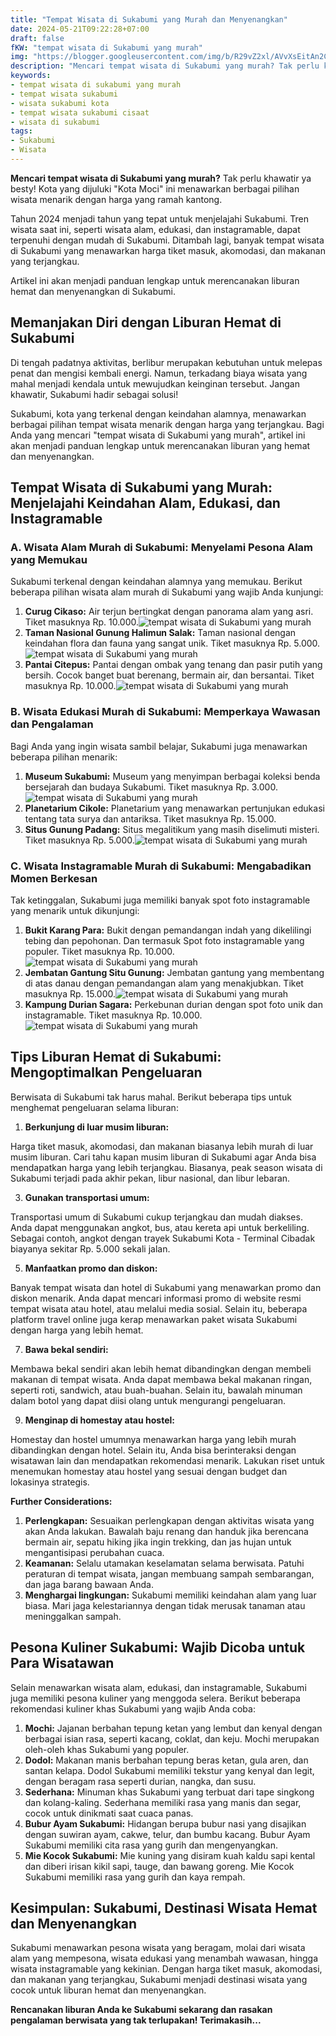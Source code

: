 ```yaml
---
title: "Tempat Wisata di Sukabumi yang Murah dan Menyenangkan"
date: 2024-05-21T09:22:28+07:00
draft: false
fKW: "tempat wisata di Sukabumi yang murah"
img: "https://blogger.googleusercontent.com/img/b/R29vZ2xl/AVvXsEitAn2Cf935Vs2V6NpabUseTgvgjA2l0Ff9MPl8y30sVZHKONwoqWnYygKKx4Y_3YViPbnU1ndoaUARDXkSx9AEsB3Q-3eWHQQum2Rfcl5ulJLUtxadRkxjXc7OSE8MQqkiVsFTTO9705Lf11GF805d6R_XqD-NQyoFK_eeiq0aZ8Uj6un0kg5TM6AEnL0/s480/Curug%20Cikaso%20waterfall%20in%20Sukabumi.jpeg"
description: "Mencari tempat wisata di Sukabumi yang murah? Tak perlu khawatir ya besty! Kota yang dijuluki 'Kota Moci' ini menawarkan berbagai pilihan wisata menarik dengan harga yang ramah kantong."
keywords:
- tempat wisata di sukabumi yang murah
- tempat wisata sukabumi
- wisata sukabumi kota
- tempat wisata sukabumi cisaat
- wisata di sukabumi
tags:
- Sukabumi
- Wisata
---
```


**Mencari tempat wisata di Sukabumi yang murah?** Tak perlu khawatir ya besty! Kota yang dijuluki "Kota Moci" ini menawarkan berbagai pilihan wisata menarik dengan harga yang ramah kantong.

Tahun 2024 menjadi tahun yang tepat untuk menjelajahi Sukabumi. Tren wisata saat ini, seperti wisata alam, edukasi, dan instagramable, dapat terpenuhi dengan mudah di Sukabumi. Ditambah lagi, banyak tempat wisata di Sukabumi yang menawarkan harga tiket masuk, akomodasi, dan makanan yang terjangkau.

Artikel ini akan menjadi panduan lengkap untuk merencanakan liburan hemat dan menyenangkan di Sukabumi.

Memanjakan Diri dengan Liburan Hemat di Sukabumi
------------------------------------------------

Di tengah padatnya aktivitas, berlibur merupakan kebutuhan untuk melepas penat dan mengisi kembali energi. Namun, terkadang biaya wisata yang mahal menjadi kendala untuk mewujudkan keinginan tersebut. Jangan khawatir, Sukabumi hadir sebagai solusi!

Sukabumi, kota yang terkenal dengan keindahan alamnya, menawarkan berbagai pilihan tempat wisata menarik dengan harga yang terjangkau. Bagi Anda yang mencari "tempat wisata di Sukabumi yang murah", artikel ini akan menjadi panduan lengkap untuk merencanakan liburan yang hemat dan menyenangkan.

Tempat Wisata di Sukabumi yang Murah: Menjelajahi Keindahan Alam, Edukasi, dan Instagramable
--------------------------------------------------------------------------------------------

### A. Wisata Alam Murah di Sukabumi: Menyelami Pesona Alam yang Memukau

Sukabumi terkenal dengan keindahan alamnya yang memukau. Berikut beberapa pilihan wisata alam murah di Sukabumi yang wajib Anda kunjungi:

1.  **Curug Cikaso:** Air terjun bertingkat dengan panorama alam yang asri. Tiket masuknya Rp. 10.000.![tempat wisata di Sukabumi yang murah](https://blogger.googleusercontent.com/img/b/R29vZ2xl/AVvXsEitAn2Cf935Vs2V6NpabUseTgvgjA2l0Ff9MPl8y30sVZHKONwoqWnYygKKx4Y_3YViPbnU1ndoaUARDXkSx9AEsB3Q-3eWHQQum2Rfcl5ulJLUtxadRkxjXc7OSE8MQqkiVsFTTO9705Lf11GF805d6R_XqD-NQyoFK_eeiq0aZ8Uj6un0kg5TM6AEnL0/s480/Curug%20Cikaso%20waterfall%20in%20Sukabumi.jpeg)
2.  **Taman Nasional Gunung Halimun Salak:** Taman nasional dengan keindahan flora dan fauna yang sangat unik. Tiket masuknya Rp. 5.000.![tempat wisata di Sukabumi yang murah](https://blogger.googleusercontent.com/img/b/R29vZ2xl/AVvXsEgM1Uk0zYqZY8FvuvBXAnxokURdZddjxl3jYoMy8jGP52O8GlpzCwCipC7MiBBqZT79GhI9WWzYB316MGs4nlfa6zQw7JRgzPyfCHDIfvYAsolbcA5X5dccEzK8MnUbrUSbfSGEkFxMfLXA5RJZM8-DG8redNXbLV_H0LnDMtyNobTkug4gpiHWvXQDGTg/s480/Gunung%20Halimun%20Salak%20National%20Park%20in%20Sukabumi.jpeg)
3.  **Pantai Citepus:** Pantai dengan ombak yang tenang dan pasir putih yang bersih. Cocok banget buat berenang, bermain air, dan bersantai. Tiket masuknya Rp. 10.000.![tempat wisata di Sukabumi yang murah](https://blogger.googleusercontent.com/img/b/R29vZ2xl/AVvXsEhyTFOCUZ3RFg_ch1VZBpyw3lE7R8WTrrGb6d3Cae6PwH0nkCqVpPu29220A5Dnu2haW4Ky91SWDwVA4oK_8I8p91C1krx1GPz453DypFXKkf3Vm95PshPWKlYFWZqPI9SM6_MSxhEuJw7a8mhyCBJUBuFV6PBGnB07jzfwChsJ03yBO410XMWBg-S3mhQ/s480/Pantai%20Citepus%20in%20Sukabumi.jpeg)

### B. Wisata Edukasi Murah di Sukabumi: Memperkaya Wawasan dan Pengalaman

Bagi Anda yang ingin wisata sambil belajar, Sukabumi juga menawarkan beberapa pilihan menarik:

1.  **Museum Sukabumi:** Museum yang menyimpan berbagai koleksi benda bersejarah dan budaya Sukabumi. Tiket masuknya Rp. 3.000.![tempat wisata di Sukabumi yang murah](https://blogger.googleusercontent.com/img/b/R29vZ2xl/AVvXsEizJUIpPVbyOQku_Do_VovjvgBR8pg4tzn3sObqg27SxtWjjDBcVDnherqtuPu2l_TqV85Hw6ytrNnPwy57rVwrfps1MyHNCY1eezms94qPHNvsoqXStsEKuSW0jtdq85FVIV5FV0A5CS4XmUV8_1j4x33ZXYTH23eNfwE1DrW9Ft9eErYduDhVIw41M3Q/s480/Museum%20Sukabumi.jpeg)
2.  **Planetarium Cikole:** Planetarium yang menawarkan pertunjukan edukasi tentang tata surya dan antariksa. Tiket masuknya Rp. 15.000.
3.  **Situs Gunung Padang:** Situs megalitikum yang masih diselimuti misteri. Tiket masuknya Rp. 5.000.![tempat wisata di Sukabumi yang murah](https://blogger.googleusercontent.com/img/b/R29vZ2xl/AVvXsEgCDs4cfgpI2H4dmvL4b5vuyRBjckcCc3VtAAAyRGGl1zxlcyRlXFHP8kOuMWb-6T828-xYOr5zJCuJhOziMngBVa1g_ff2fyw3eOxyeTio4EtVnDoEMtE79xR61hTPfLpU4PpA2IjM1h3XP_m0SJTZaZeDYZIGr_qhxHiCe1IUhpbW4DhN1FLq76MF7m0/s480/Situs%20Gunung%20Padang%20in%20Sukabumi.jpeg)

### C. Wisata Instagramable Murah di Sukabumi: Mengabadikan Momen Berkesan

Tak ketinggalan, Sukabumi juga memiliki banyak spot foto instagramable yang menarik untuk dikunjungi:

1.  **Bukit Karang Para:** Bukit dengan pemandangan indah yang dikelilingi tebing dan pepohonan. Dan termasuk Spot foto instagramable yang populer. Tiket masuknya Rp. 10.000.![tempat wisata di Sukabumi yang murah](https://blogger.googleusercontent.com/img/b/R29vZ2xl/AVvXsEhTaUsIhthR9Ip9tcLK7y7Nw0XAgYldR468EDmTrtCgyD2UHlsuDuUlf6vPWkTNiSA2epdvyJKasyf1qISae_O-_5DZEhnlI2KL2iGlWxN1N68ny6YeyduttD_4O3irbvLVaGnTNa36pIk4SiKQG-E4au-b-9-DtN_2iqGuKy_2vhSRt9WAprsyByGaBNQ/s480/Bukit%20Karang%20Para%20in%20Sukabumi.jpeg)
2.  **Jembatan Gantung Situ Gunung:** Jembatan gantung yang membentang di atas danau dengan pemandangan alam yang menakjubkan. Tiket masuknya Rp. 15.000.![tempat wisata di Sukabumi yang murah](https://blogger.googleusercontent.com/img/b/R29vZ2xl/AVvXsEgjtyh0llv3f23pdWFwp-j48XZDeHIIHN8CRBGwqAz70yzGWRN5NlYqu2jEDBglftw-an1xzMDBNqC6-AvQzab2JiLgofGxKX8R1cKfZr0yJ9aSGwA3GC7S4QqsRKxMNOyaAF1twYgBDV7tmMV5qWMf85aonjGQkFXoeV71X26WB9AXnMo07bTaM1biEZs/s480/Jembatan%20Gantung%20Situ%20Gunung%20in%20Sukabumi.jpeg)
3.  **Kampung Durian Sagara:** Perkebunan durian dengan spot foto unik dan instagramable. Tiket masuknya Rp. 10.000.![tempat wisata di Sukabumi yang murah](https://blogger.googleusercontent.com/img/b/R29vZ2xl/AVvXsEhYlXBTdGIzdFtQ_w0P5iEs6TW7X9SEKBQBLmkyIfAU9H14BL4X96FU77DmaLhiD3AwOBv4T5HfeMwl0EbXtBC0YKYNM61iZyLUjFrgsq6IgVwog9rTCTx3TyxR2CPD1YVuU2RglabQ8DytRvuhQ8KO1Fv4DqzRoGcV65ufCLnpAaA2UP9s-c0pN_O2x8s/s480/Kampung%20Durian%20Sagara%20in%20Sukabumi.jpeg)

Tips Liburan Hemat di Sukabumi: Mengoptimalkan Pengeluaran
----------------------------------------------------------

Berwisata di Sukabumi tak harus mahal. Berikut beberapa tips untuk menghemat pengeluaran selama liburan:

1.  **Berkunjung di luar musim liburan:**

Harga tiket masuk, akomodasi, dan makanan biasanya lebih murah di luar musim liburan. Cari tahu kapan musim liburan di Sukabumi agar Anda bisa mendapatkan harga yang lebih terjangkau. Biasanya, peak season wisata di Sukabumi terjadi pada akhir pekan, libur nasional, dan libur lebaran.

3.  **Gunakan transportasi umum:**

Transportasi umum di Sukabumi cukup terjangkau dan mudah diakses. Anda dapat menggunakan angkot, bus, atau kereta api untuk berkeliling. Sebagai contoh, angkot dengan trayek Sukabumi Kota - Terminal Cibadak biayanya sekitar Rp. 5.000 sekali jalan.

5.  **Manfaatkan promo dan diskon:**

Banyak tempat wisata dan hotel di Sukabumi yang menawarkan promo dan diskon menarik. Anda dapat mencari informasi promo di website resmi tempat wisata atau hotel, atau melalui media sosial. Selain itu, beberapa platform travel online juga kerap menawarkan paket wisata Sukabumi dengan harga yang lebih hemat.

7.  **Bawa bekal sendiri:**

Membawa bekal sendiri akan lebih hemat dibandingkan dengan membeli makanan di tempat wisata. Anda dapat membawa bekal makanan ringan, seperti roti, sandwich, atau buah-buahan. Selain itu, bawalah minuman dalam botol yang dapat diisi olang untuk mengurangi pengeluaran.

9.  **Menginap di homestay atau hostel:**

Homestay dan hostel umumnya menawarkan harga yang lebih murah dibandingkan dengan hotel. Selain itu, Anda bisa berinteraksi dengan wisatawan lain dan mendapatkan rekomendasi menarik. Lakukan riset untuk menemukan homestay atau hostel yang sesuai dengan budget dan lokasinya strategis.

**Further Considerations:**

1.  **Perlengkapan:** Sesuaikan perlengkapan dengan aktivitas wisata yang akan Anda lakukan. Bawalah baju renang dan handuk jika berencana bermain air, sepatu hiking jika ingin trekking, dan jas hujan untuk mengantisipasi perubahan cuaca.
2.  **Keamanan:** Selalu utamakan keselamatan selama berwisata. Patuhi peraturan di tempat wisata, jangan membuang sampah sembarangan, dan jaga barang bawaan Anda.
3.  **Menghargai lingkungan:** Sukabumi memiliki keindahan alam yang luar biasa. Mari jaga kelestariannya dengan tidak merusak tanaman atau meninggalkan sampah.

Pesona Kuliner Sukabumi: Wajib Dicoba untuk Para Wisatawan
----------------------------------------------------------

Selain menawarkan wisata alam, edukasi, dan instagramable, Sukabumi juga memiliki pesona kuliner yang menggoda selera. Berikut beberapa rekomendasi kuliner khas Sukabumi yang wajib Anda coba:

1.  **Mochi:** Jajanan berbahan tepung ketan yang lembut dan kenyal dengan berbagai isian rasa, seperti kacang, coklat, dan keju. Mochi merupakan oleh-oleh khas Sukabumi yang populer.
2.  **Dodol:** Makanan manis berbahan tepung beras ketan, gula aren, dan santan kelapa. Dodol Sukabumi memiliki tekstur yang kenyal dan legit, dengan beragam rasa seperti durian, nangka, dan susu.
3.  **Sederhana:** Minuman khas Sukabumi yang terbuat dari tape singkong dan kolang-kaling. Sederhana memiliki rasa yang manis dan segar, cocok untuk dinikmati saat cuaca panas.
4.  **Bubur Ayam Sukabumi:** Hidangan berupa bubur nasi yang disajikan dengan suwiran ayam, cakwe, telur, dan bumbu kacang. Bubur Ayam Sukabumi memiliki cita rasa yang gurih dan mengenyangkan.
5.  **Mie Kocok Sukabumi:** Mie kuning yang disiram kuah kaldu sapi kental dan diberi irisan kikil sapi, tauge, dan bawang goreng. Mie Kocok Sukabumi memiliki rasa yang gurih dan kaya rempah.

Kesimpulan: Sukabumi, Destinasi Wisata Hemat dan Menyenangkan
-------------------------------------------------------------

Sukabumi menawarkan pesona wisata yang beragam, molai dari wisata alam yang mempesona, wisata edukasi yang menambah wawasan, hingga wisata instagramable yang kekinian. Dengan harga tiket masuk, akomodasi, dan makanan yang terjangkau, Sukabumi menjadi destinasi wisata yang cocok untuk liburan hemat dan menyenangkan.

**Rencanakan liburan Anda ke Sukabumi sekarang dan rasakan pengalaman berwisata yang tak terlupakan! Terimakasih...**